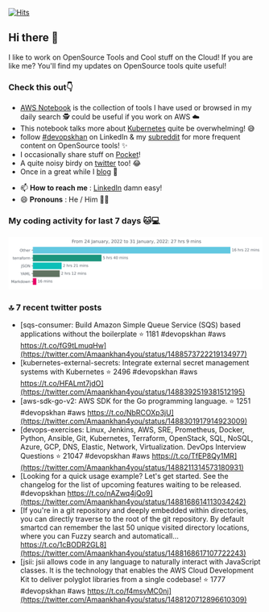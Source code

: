 [![Hits](https://hits.seeyoufarm.com/api/count/incr/badge.svg?url=https%3A%2F%2Fgithub.com%2Fakhan4u%2Fhit-counter&count_bg=%2379C83D&title_bg=%23555555&icon=&icon_color=%23E7E7E7&title=visits&edge_flat=false)](https://hits.seeyoufarm.com)

## Hi there 👋

I like to work on OpenSource Tools and Cool stuff on the Cloud! If you are like me? You'll find my updates on OpenSource tools quite useful!

### Check this out👇

* [AWS Notebook](https://histre.com/public/notebooks/dnllyanu/aws/) is the collection of tools I have used or browsed in my daily search 🕵️ could be useful if you work on AWS ☁️
* This notebook talks more about [Kubernetes](https://histre.com/public/notebooks/6uxdvo3y/kubernetes/) quite be overwhelming! 😅
* follow [#devopskhan](https://www.linkedin.com/feed/hashtag/devopskhan/) on LinkedIn & my [subreddit](https://www.reddit.com/r/devopskhan/) for more frequent content on OpenSource tools! ✨
* I occasionally share stuff on [Pocket](https://getpocket.com/@ej6g8d1dp2829A16a9Tf5d4T6bAMp3d8791rejDe86yem3bm4e14ex4fT4dluk29)!
* A quite noisy birdy on [twitter](https://twitter.com/Amaankhan4you) too! 😂
* Once in a great while I [blog](https://linuxparrot.com/) 😬


- 📫 **How to reach me** : [LinkedIn](https://www.linkedin.com/in/amaan-khan-linux-ninja) damn easy!
- 😄 **Pronouns** : He / Him 🤷‍♂️

### My coding activity for last 7 days 🐱💻

<img src="https://github.com/akhan4u/akhan4u/blob/main/images/stat.svg" alt="Amaan's Wakatime Activity!"/>

### 🔝 7 recent twitter posts
<!-- DEVDOJO:START -->
- [sqs-consumer: Build Amazon Simple Queue Service &lpar;SQS&rpar; based applications without the boilerplate
⭐️ 1181
#devopskhan #aws
https://t.co/fG9tLmuqHw](https://twitter.com/Amaankhan4you/status/1488573722219134977)
- [kubernetes-external-secrets: Integrate external secret management systems with Kubernetes
⭐️ 2496
#devopskhan #aws
https://t.co/HFALmt7jdO](https://twitter.com/Amaankhan4you/status/1488392519381512195)
- [aws-sdk-go-v2: AWS SDK for the Go programming language. 
⭐️ 1251
#devopskhan #aws
https://t.co/NbRCOXp3jU](https://twitter.com/Amaankhan4you/status/1488301917914923009)
- [devops-exercises: Linux, Jenkins, AWS, SRE, Prometheus, Docker, Python, Ansible, Git, Kubernetes, Terraform, OpenStack, SQL, NoSQL, Azure, GCP, DNS, Elastic, Network, Virtualization. DevOps Interview Questions
⭐️ 21047
#devopskhan #aws
https://t.co/TfEP8Qy1MR](https://twitter.com/Amaankhan4you/status/1488211314573180931)
- [Looking for a quick usage example? Let&#39;s get started. See the changelog for the list of upcoming features waiting to be released. #devopskhan https://t.co/nAZwq4jQo9](https://twitter.com/Amaankhan4you/status/1488168614113034242)
- [If you&#39;re in a git repository and deeply embedded within directories, you can directly traverse to the root of the git repository. By default smartcd can remember the last 50 unique visited directory locations, where you can Fuzzy search and automaticall… https://t.co/1cBODR2GL8](https://twitter.com/Amaankhan4you/status/1488168617107722243)
- [jsii: jsii allows code in any language to naturally interact with JavaScript classes. It is the technology that enables the AWS Cloud Development Kit to deliver polyglot libraries from a single codebase!
⭐️ 1777
#devopskhan #aws
https://t.co/f4msvMC0nj](https://twitter.com/Amaankhan4you/status/1488120712896610309)
<!-- DEVDOJO:END -->

<!-- ![Amaan's GitHub stats](https://github-readme-stats.vercel.app/api?username=akhan4u&count_private=true&show_icons=true&hide=contribs) -->

